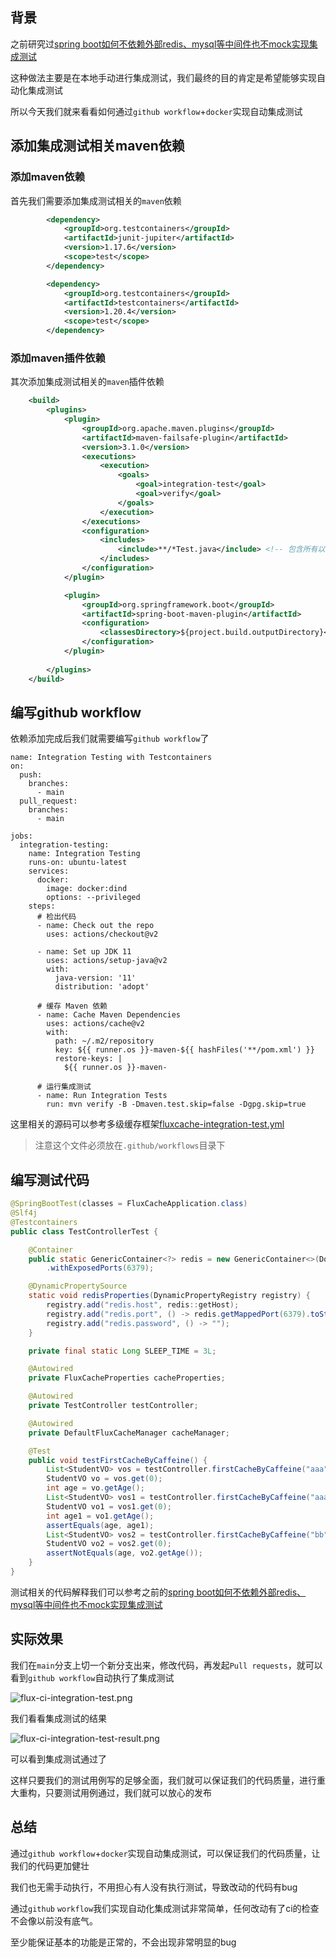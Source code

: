 ## 背景

之前研究过[spring boot如何不依赖外部redis、mysql等中间件也不mock实现集成测试](https://mp.weixin.qq.com/s/ljtfxjhQ-p8Z7HM8RlaVuQ)

这种做法主要是在本地手动进行集成测试，我们最终的目的肯定是希望能够实现自动化集成测试

所以今天我们就来看看如何通过`github workflow`+`docker`实现自动集成测试


## 添加集成测试相关maven依赖

### 添加maven依赖

首先我们需要添加集成测试相关的`maven`依赖

```xml
        <dependency>
            <groupId>org.testcontainers</groupId>
            <artifactId>junit-jupiter</artifactId>
            <version>1.17.6</version>
            <scope>test</scope>
        </dependency>

        <dependency>
            <groupId>org.testcontainers</groupId>
            <artifactId>testcontainers</artifactId>
            <version>1.20.4</version>
            <scope>test</scope>
        </dependency>
```
### 添加maven插件依赖

其次添加集成测试相关的`maven`插件依赖

```xml
    <build>
        <plugins>
            <plugin>
                <groupId>org.apache.maven.plugins</groupId>
                <artifactId>maven-failsafe-plugin</artifactId>
                <version>3.1.0</version>
                <executions>
                    <execution>
                        <goals>
                            <goal>integration-test</goal>
                            <goal>verify</goal>
                        </goals>
                    </execution>
                </executions>
                <configuration>
                    <includes>
                        <include>**/*Test.java</include> <!-- 包含所有以 Test 结尾的集成测试类 -->
                    </includes>
                </configuration>
            </plugin>

            <plugin>
                <groupId>org.springframework.boot</groupId>
                <artifactId>spring-boot-maven-plugin</artifactId>
                <configuration>
                    <classesDirectory>${project.build.outputDirectory}</classesDirectory>
                </configuration>
            </plugin>
            
        </plugins>
    </build>

```


## 编写github workflow

依赖添加完成后我们就需要编写`github workflow`了

```shell
name: Integration Testing with Testcontainers
on:
  push:
    branches:
      - main
  pull_request:
    branches:
      - main

jobs:
  integration-testing:
    name: Integration Testing
    runs-on: ubuntu-latest
    services:
      docker:
        image: docker:dind
        options: --privileged
    steps:
      # 检出代码
      - name: Check out the repo
        uses: actions/checkout@v2

      - name: Set up JDK 11
        uses: actions/setup-java@v2
        with:
          java-version: '11'
          distribution: 'adopt'

      # 缓存 Maven 依赖
      - name: Cache Maven Dependencies
        uses: actions/cache@v2
        with:
          path: ~/.m2/repository
          key: ${{ runner.os }}-maven-${{ hashFiles('**/pom.xml') }}
          restore-keys: |
            ${{ runner.os }}-maven-

      # 运行集成测试
      - name: Run Integration Tests
        run: mvn verify -B -Dmaven.test.skip=false -Dgpg.skip=true
```

这里相关的源码可以参考多级缓存框架[fluxcache-integration-test.yml](https://github.com/weihubeats/fluxcache/blob/main/.github/workflows/integration-test.yml)

> 注意这个文件必须放在`.github/workflows`目录下

## 编写测试代码

```java
@SpringBootTest(classes = FluxCacheApplication.class)
@Slf4j
@Testcontainers
public class TestControllerTest {

    @Container
    public static GenericContainer<?> redis = new GenericContainer<>(DockerImageName.parse("redis:6.2.6"))
        .withExposedPorts(6379);

    @DynamicPropertySource
    static void redisProperties(DynamicPropertyRegistry registry) {
        registry.add("redis.host", redis::getHost);
        registry.add("redis.port", () -> redis.getMappedPort(6379).toString());
        registry.add("redis.password", () -> "");
    }

    private final static Long SLEEP_TIME = 3L;

    @Autowired
    private FluxCacheProperties cacheProperties;

    @Autowired
    private TestController testController;

    @Autowired
    private DefaultFluxCacheManager cacheManager;

    @Test
    public void testFirstCacheByCaffeine() {
        List<StudentVO> vos = testController.firstCacheByCaffeine("aaa");
        StudentVO vo = vos.get(0);
        int age = vo.getAge();
        List<StudentVO> vos1 = testController.firstCacheByCaffeine("aaa");
        StudentVO vo1 = vos1.get(0);
        int age1 = vo1.getAge();
        assertEquals(age, age1);
        List<StudentVO> vos2 = testController.firstCacheByCaffeine("bb");
        StudentVO vo2 = vos2.get(0);
        assertNotEquals(age, vo2.getAge());
    }
}
```

测试相关的代码解释我们可以参考之前的[spring boot如何不依赖外部redis、mysql等中间件也不mock实现集成测试](https://mp.weixin.qq.com/s/ljtfxjhQ-p8Z7HM8RlaVuQ)


## 实际效果

我们在`main`分支上切一个新分支出来，修改代码，再发起`Pull requests`，就可以看到`github workflow`自动执行了集成测试

![flux-ci-integration-test.png](images/flux-ci-integration-test.png)


我们看看集成测试的结果

![flux-ci-integration-test-result.png](images/flux-ci-integration-test-result.png)



可以看到集成测试通过了

这样只要我们的测试用例写的足够全面，我们就可以保证我们的代码质量，进行重大重构，只要测试用例通过，我们就可以放心的发布

## 总结

通过`github workflow`+`docker`实现自动集成测试，可以保证我们的代码质量，让我们的代码更加健壮

我们也无需手动执行，不用担心有人没有执行测试，导致改动的代码有bug

通过`github` `workflow`我们实现自动化集成测试非常简单，任何改动有了ci的检查不会像以前没有底气。

至少能保证基本的功能是正常的，不会出现非常明显的bug